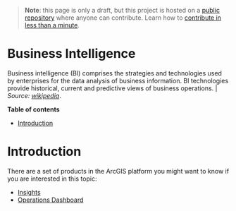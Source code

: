 > **Note**: this page is only a draft, but this project is hosted on a [public repository](https://github.com/hhkaos/awesome-arcgis) where anyone can contribute. Learn how to [contribute in less than a minute](https://github.com/hhkaos/awesome-arcgis/blob/master/CONTRIBUTING.md#contributions).

# Business Intelligence

Business intelligence (BI) comprises the strategies and technologies used by enterprises for the data analysis of business information. BI technologies provide historical, current and predictive views of business operations. | *Source:  [wikipedia](https://en.wikipedia.org/wiki/Business_intelligence)*.

<!-- START doctoc generated TOC please keep comment here to allow auto update -->
<!-- DON'T EDIT THIS SECTION, INSTEAD RE-RUN doctoc TO UPDATE -->
**Table of contents**

- [Introduction](#introduction)

<!-- END doctoc generated TOC please keep comment here to allow auto update -->

# Introduction

There are a set of products in the ArcGIS platform you might want to know if you are interested in this topic:

* [Insights](../../../arcgis/products/insights-for-arcgis/README.md)
* [Operations Dashboard](../../../../arcgis/products/operations-dashboard)
